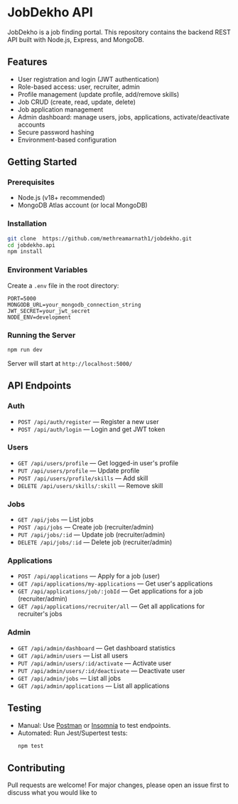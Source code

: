 ﻿# JobDekho API

JobDekho is a job finding portal. This repository contains the backend REST API built with Node.js, Express, and MongoDB.

## Features

- User registration and login (JWT authentication)
- Role-based access: user, recruiter, admin
- Profile management (update profile, add/remove skills)
- Job CRUD (create, read, update, delete)
- Job application management
- Admin dashboard: manage users, jobs, applications, activate/deactivate accounts
- Secure password hashing
- Environment-based configuration

## Getting Started

### Prerequisites

- Node.js (v18+ recommended)
- MongoDB Atlas account (or local MongoDB)

### Installation

```sh
git clone  https://github.com/methreamarnath1/jobdekho.git
cd jobdekho.api
npm install
```

### Environment Variables

Create a `.env` file in the root directory:

```
PORT=5000
MONGODB_URL=your_mongodb_connection_string
JWT_SECRET=your_jwt_secret
NODE_ENV=development
```

### Running the Server

```sh
npm run dev
```
Server will start at `http://localhost:5000/`

## API Endpoints

### Auth

- `POST /api/auth/register` — Register a new user
- `POST /api/auth/login` — Login and get JWT token

### Users

- `GET /api/users/profile` — Get logged-in user's profile
- `PUT /api/users/profile` — Update profile
- `POST /api/users/profile/skills` — Add skill
- `DELETE /api/users/skills/:skill` — Remove skill

### Jobs

- `GET /api/jobs` — List jobs
- `POST /api/jobs` — Create job (recruiter/admin)
- `PUT /api/jobs/:id` — Update job (recruiter/admin)
- `DELETE /api/jobs/:id` — Delete job (recruiter/admin)

### Applications

- `POST /api/applications` — Apply for a job (user)
- `GET /api/applications/my-applications` — Get user's applications
- `GET /api/applications/job/:jobId` — Get applications for a job (recruiter/admin)
- `GET /api/applications/recruiter/all` — Get all applications for recruiter's jobs

### Admin

- `GET /api/admin/dashboard` — Get dashboard statistics
- `GET /api/admin/users` — List all users
- `PUT /api/admin/users/:id/activate` — Activate user
- `PUT /api/admin/users/:id/deactivate` — Deactivate user
- `GET /api/admin/jobs` — List all jobs
- `GET /api/admin/applications` — List all applications

## Testing

- Manual: Use [Postman](https://www.postman.com/) or [Insomnia](https://insomnia.rest/) to test endpoints.
- Automated: Run Jest/Supertest tests:
  ```sh
  npm test
  ```

## Contributing

Pull requests are welcome! For major changes, please open an issue first to discuss what you would like to
